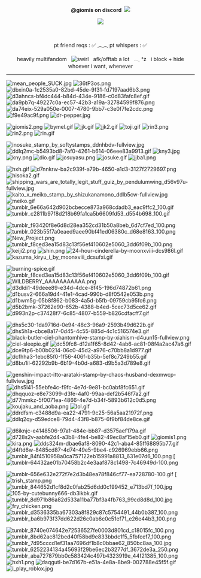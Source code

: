 **<p align="center">@giomis on discord ‎  ‎<img src="https://i.postimg.cc/5y5BdbZY/TykvHaP.gif"/>‎</p>**
<p align="center"> <img src="https://i.postimg.cc/R0CdBb9s/diejo-and-giomis.png"/></p>
‎<p align="center">pt friend reqs : ✅ ︵︵ pt whispers : ✅</p>

<p align="center">‎heavily multifandom‎ ‎ ‎ <img src="https://i.postimg.cc/TPNYjHwB/IMG-6957.gif" alt="swirl"/>‎ ‎ ‎ afk/offtab a lot‎ ‎ ‎  𓂃 ᶻz‎ ‎ ‎  i block + hide whoever i want, whenever</p>  

<hr/>

![mean_people_SUCK.jpg](https://i.postimg.cc/MHxJ2yrz/mean_people_SUCK.jpg) ![36tP3os.png](https://i.postimg.cc/D0YJYyBd/36tP3os.png) ![dbxin0a-1c2535a0-82bd-45de-9f31-fd7197aad6b3.png](https://i.postimg.cc/L4f8cDhF/dbxin0a-1c2535a0-82bd-45de-9f31-fd7197aad6b3.png) ![d3ahncs-bf4dc444-b84d-434e-9186-c0d83fafc8ef.gif](https://i.postimg.cc/0y125wMK/d3ahncs-bf4dc444-b84d-434e-9186-c0d83fafc8ef.gif) ![da9pb7q-49227c0a-ec57-42b3-a19a-32784599f876.png](https://i.postimg.cc/QMxBsTwk/da9pb7q-49227c0a-ec57-42b3-a19a-32784599f876.png) ![da74eix-529a050e-0007-4780-9bb7-c3e0f7fe2cdc.png](https://i.postimg.cc/gJxnLPYx/da74eix-529a050e-0007-4780-9bb7-c3e0f7fe2cdc.png) ![f9e49ac9f.png](https://i.postimg.cc/R08Y9chj/f9e49ac9f.png) ![dr-pepper.jpg](https://i.postimg.cc/rF9XNsVv/dr-pepper.jpg)

![giomis2.png](https://i.postimg.cc/50dJ4ck5/giomis2.png) ![bymel.gif](https://i.postimg.cc/SxkDpgrX/bymel.gif) ![jjk.gif](https://i.postimg.cc/k5V8rSk6/jjk.gif) ![jjk2.gif](https://i.postimg.cc/CLNbbSG1/jjk2.gif) ![toji.gif](https://i.postimg.cc/NfJwy2zj/toji.gif) ![rin3.png](https://i.postimg.cc/Kj8HFJFr/rin3.png) ![rin2.png](https://i.postimg.cc/qRL599fv/rin2.png) ![rin.gif](https://i.postimg.cc/Dz1DcSBs/rin.gif)

![inosuke_stamp_by_softystamps_ddnhbdv-fullview.jpg](https://i.postimg.cc/ZKKWt3Nb/inosuke_stamp_by_softystamps_ddnhbdv-fullview.jpg) ![ddlq2mc-b5493bd8-7af0-4261-b614-06eee83a9913.gif](https://i.postimg.cc/mkTtr16S/ddlq2mc-b5493bd8-7af0-4261-b614-06eee83a9913.gif) ![kny3.jpg](https://i.postimg.cc/26D5HBmf/kny3.jpg) ![kny.png](https://i.postimg.cc/Bnjtt0NR/kny.png) ![dio.gif](https://i.postimg.cc/prKYwj5Y/dio.gif) ![josuyasu.png](https://i.postimg.cc/52sqWbyG/josuyasu.png) ![josuke.gif](https://i.postimg.cc/vHdvW0CP/josuke.gif) ![jjba1.png](https://i.postimg.cc/C1GgdvW3/jjba1.png)

![hxh.gif](https://i.postimg.cc/x8mt97hm/hxh.gif) ![d7nnkrw-ba2c939f-a79b-4650-a1d3-3127f2729697.png](https://i.postimg.cc/P5jF5Xt5/d7nnkrw-ba2c939f-a79b-4650-a1d3-3127f2729697.png) ![hisoka2.gif](https://i.postimg.cc/vBk0FMqM/hisoka2.gif) ![shipping_wars_are_totally_legit_stuff_guiz_by_pendulumwing_d56v97u-fullview.jpg](https://i.postimg.cc/J4rCp5kq/shipping_wars_are_totally_legit_stuff_guiz_by_pendulumwing_d56v97u-fullview.jpg) ![kaito_x_meiko_stamp_by_shizukanamono_ddlb5cw-fullview.jpg](https://i.postimg.cc/90xZ5BF9/kaito_x_meiko_stamp_by_shizukanamono_ddlb5cw-fullview.jpg) ![meiko.gif](https://i.postimg.cc/h4M9dKbG/meiko.gif) ![tumblr_6e66a642d902bcbecce873a968cdadb3_eac9ffc2_100.gif](https://i.postimg.cc/Dw4sHLVW/tumblr_6e66a642d902bcbecce873a968cdadb3_eac9ffc2_100.gif) ![tumblr_c2811b97f8d218b69fa1ca5b6609fd53_d554b698_100.gif](https://i.postimg.cc/9MC7DkDT/tumblr_c2811b97f8d218b69fa1ca5b6609fd53_d554b698_100.gif)

![tumblr_f93420f8e6d8d28ea352cd31b50a8beb_6d7cf7ed_100.png](https://i.postimg.cc/CM73tfYs/tumblr_f93420f8e6d8d28ea352cd31b50a8beb_6d7cf7ed_100.png) ![tumblr_023b55f7a0eaed9aee90bf41ed06380c_d68e8163_100.png](https://i.postimg.cc/6pFJcJws/tumblr_023b55f7a0eaed9aee90bf41ed06380c_d68e8163_100.png) ![New_Project.png](https://i.postimg.cc/7hqyz34f/New_Project.png) ![tumblr_f8ced3ea15d83c13f56ef410602e5060_3dd6f09b_100.png](https://i.postimg.cc/P5Cn1fgz/tumblr_f8ced3ea15d83c13f56ef410602e5060_3dd6f09b_100.png) ![keiji2.png](https://i.postimg.cc/63cYqnpW/keiji2.png) ![shin.png](https://i.postimg.cc/3Nw9vNkg/shin.png) ![24-hour-cinderella-by-moonxviii-dcs986l.gif](https://i.postimg.cc/Gm4Nf7hk/24-hour-cinderella-by-moonxviii-dcs986l.gif) ![kazuma_kiryu_i_by_moonxviii_dcsufxi.gif](https://i.postimg.cc/Kj9qqL6q/kazuma_kiryu_i_by_moonxviii_dcsufxi.gif)

![burning-spice.gif](https://i.postimg.cc/3rZhTcjp/burning-spice.gif) ![tumblr_f8ced3ea15d83c13f56ef410602e5060_3dd6f09b_100.gif](https://i.postimg.cc/jddbd4v1/tumblr_f8ced3ea15d83c13f56ef410602e5060_3dd6f09b_100.gif) ![WILDBERRY_AAAAAAAAAAA.png](https://i.postimg.cc/JzZKf9ZC/WILDBERRY_AAAAAAAAAAA.png) ![d3dldi1-49deee89-e34d-4dce-8f45-196d74872b61.png](https://i.postimg.cc/CLf48Wvn/d3dldi1-49deee89-e34d-4dce-8f45-196d74872b61.png) ![d1busv2-666a19d4-41e1-4cad-990b-d8f0542e053b.png](https://i.postimg.cc/d0Fnw4jk/d1busv2-666a19d4-41e1-4cad-990b-d8f0542e053b.png) ![d1bwm5g-05b8f862-b083-4a5d-b5fb-09759cb95fc6.png](https://i.postimg.cc/ydQThB4c/d1bwm5g-05b8f862-b083-4a5d-b5fb-09759cb95fc6.png) ![d5b2bmk-37262e90-652b-4388-b4ed-5cec73d5ce62.gif](https://i.postimg.cc/MTVQHSZz/d5b2bmk-37262e90-652b-4388-b4ed-5cec73d5ce62.gif) ![d993n2p-c37428f7-6c85-4807-b559-b826cdfacff7.gif](https://i.postimg.cc/wBst4pmD/d993n2p-c37428f7-6c85-4807-b559-b826cdfacff7.gif)

![dhs5c30-1da9716d-0e94-48c3-96a9-2593b49d622b.gif](https://i.postimg.cc/0QsppQBz/dhs5c30-1da9716d-0e94-48c3-96a9-2593b49d622b.gif) ![dhs5h1a-cbce8a17-0d45-4c55-885d-4c1c516574e3.gif](https://i.postimg.cc/Y9zQ8H5b/dhs5h1a-cbce8a17-0d45-4c55-885d-4c1c516574e3.gif) ![black-butler-ciel-phantomhive-stamp-by-xiahism-d4uun15-fullview.png](https://i.postimg.cc/zXfs1XGZ/black-butler-ciel-phantomhive-stamp-by-xiahism-d4uun15-fullview.png) ![ciel-sleepie.gif](https://i.postimg.cc/zB5Q2qcQ/ciel-sleepie.gif) ![dc59fc8-d12a1f65-8d42-4ab6-ac81-08f4a2ac47a6.gif](https://i.postimg.cc/ZYwQjtFf/dc59fc8-d12a1f65-8d42-4ab6-ac81-08f4a2ac47a6.gif) ![dce9tp6-b00b0214-06c0-45d2-a976-c70bb8a1d977.gif](https://i.postimg.cc/4yyBjybW/dce9tp6-b00b0214-06c0-45d2-a976-c70bb8a1d977.gif) ![dcfhha3-1ebc85f0-1f56-406f-b35b-5ef8c7249b55.gif](https://i.postimg.cc/PJCQ2cTc/dcfhha3-1ebc85f0-1f56-406f-b35b-5ef8c7249b55.gif) ![d8bu1il-62292b9b-6b19-4b0d-a683-d9b5a3d789e8.gif](https://i.postimg.cc/D0pYzLwV/d8bu1il-62292b9b-6b19-4b0d-a683-d9b5a3d789e8.gif)

![genshin-impact-itto-arataki-stamp-by-chaos-husband-dexmwcp-fullview.jpg](https://i.postimg.cc/jdPW5Nb0/genshin-impact-itto-arataki-stamp-by-chaos-husband-dexmwcp-fullview.jpg) [![dhs5l41-55ebfe4c-f9fc-4e7d-9e81-bc0abf8fc651.gif](https://i.postimg.cc/LX5R1dgg/dhs5l41-55ebfe4c-f9fc-4e7d-9e81-bc0abf8fc651.gif) ![dhqquoz-e8e73099-d3fe-4af0-99aa-def2b546f7a2.gif](https://i.postimg.cc/vm3bT8Td/dhqquoz-e8e73099-d3fe-4af0-99aa-def2b546f7a2.gif) ![d77mmkz-5f0071ea-4866-4e7d-b34f-5893b612c0d5.png](https://i.postimg.cc/sfLcvVJR/d77mmkz-5f0071ea-4866-4e7d-b34f-5893b612c0d5.png) ![koujaku_and_aoba.png](https://i.postimg.cc/vmG7pDG5/koujaku_and_aoba.png) ![lol.gif](https://i.postimg.cc/Hshvbw4j/lol.gif) ![ddrdfsm-c3488d9a-ea22-4791-9c25-56a5aa21972f.png](https://i.postimg.cc/wxk1GF74/ddrdfsm-c3488d9a-ea22-4791-9c25-56a5aa21972f.png) ![ddlq2qy-d59edce8-79d4-43f8-b875-6f9bf84de8ce.gif](https://i.postimg.cc/C5JdnM3p/ddlq2qy-d59edce8-79d4-43f8-b875-6f9bf84de8ce.gif)

![d6iknjc-e4148506-97a1-484e-bb87-d3575aef179a.gif](https://i.postimg.cc/qMn5rhHF/d6iknjc-e4148506-97a1-484e-bb87-d3575aef179a.gif) ![d728s2v-aabfe2d4-a3b8-4fe4-be82-49ec8af15eb0.gif](https://i.postimg.cc/0QbVBrCc/d728s2v-aabfe2d4-a3b8-4fe4-be82-49ec8af15eb0.gif) ![giomis1.png](https://i.postimg.cc/vTXwt48X/giomis1.png) ![kira.png](https://i.postimg.cc/2jnQ843n/kira.png) ![dds324m-dbae6af8-8090-42c1-aba4-85ff68895b77.gif](https://i.postimg.cc/bNCszJ0Q/dds324m-dbae6af8-8090-42c1-aba4-85ff68895b77.gif) ![d4ftd6w-8485cd87-4d74-49e5-9be4-c926969ebb66.png](https://i.postimg.cc/15hZDZ9L/d4ftd6w-8485cd87-4d74-49e5-9be4-c926969ebb66.png) ![tumblr_84f4510958a0ca757122eb15991a8813_631e07d6_100.png](https://i.postimg.cc/3R5Zn9dJ/tumblr_84f4510958a0ca757122eb15991a8813_631e07d6_100.png) [![tumblr-64432ae01b70458b2c4e3aaf878c1498-7c46949d-100.png](https://i.postimg.cc/GtjZ7qDn/tumblr-64432ae01b70458b2c4e3aaf878c1498-7c46949d-100.png)

![tumblr-656e632e272f7e2d3b48ea78f846cf77-ea728780-100.gif](https://i.postimg.cc/qvq9wcMW/tumblr-656e632e272f7e2d3b48ea78f846cf77-ea728780-100.gif) [![trish_stamp.png](https://i.postimg.cc/tCyh1YVw/trish_stamp.png) ![tumblr_844652d1cf8d2c0fab25d6dd0c199452_e713bd7f_100.jpg](https://i.postimg.cc/gj4qcW4n/tumblr_844652d1cf8d2c0fab25d6dd0c199452_e713bd7f_100.jpg) ![105-by-cutebunny666-db3lkbk.gif](https://i.postimg.cc/nz45r009/105-by-cutebunny666-db3lkbk.gif) ![tumblr_8d971b86a82d533a11ba77bf3a4fb763_99cd8d8d_100.jpg](https://i.postimg.cc/RhW2KX8C/tumblr_8d971b86a82d533a11ba77bf3a4fb763_99cd8d8d_100.jpg) ![fry_chicken.png](https://i.postimg.cc/RFF7Z86F/fry_chicken.png) ![tumblr_d3536335ba67303a8f829c87c5754491_44b0b387_100.png](https://i.postimg.cc/J0pSBSK2/tumblr_d3536335ba67303a8f829c87c5754491_44b0b387_100.png) ![tumblr_ba6b973f37dd622d26c0ab6c0c51ef71_e26e44b3_100.png](https://i.postimg.cc/W4rRfWbd/tumblr_ba6b973f37dd622d26c0ab6c0c51ef71_e26e44b3_100.png)

![tumblr_8740e074642e72536527fe0003d801cd_c18015fc_100.png](https://i.postimg.cc/Hxsqsp9y/tumblr_8740e074642e72536527fe0003d801cd_c18015fc_100.png) ![tumblr_8bd62ac812bed40f58bd9e833bbdc1f5_5fbfcef7_100.png](https://i.postimg.cc/507ZXZsk/tumblr_8bd62ac812bed40f58bd9e833bbdc1f5_5fbfcef7_100.png) ![tumblr_7d95cccd1ef31aa7696df1b8c0bbae62_850bc8aa_100.jpg](https://i.postimg.cc/yNPqHJcK/tumblr_7d95cccd1ef31aa7696df1b8c0bbae62_850bc8aa_100.jpg) ![tumblr_6252234134a45693f29be6ec2b3277df_3672de3a_250.png](https://i.postimg.cc/Y0LQ1WxB/tumblr_6252234134a45693f29be6ec2b3277df_3672de3a_250.png) ![tumblr_aba727879bb0c583424c497b4323919e_44f21385_100.png](https://i.postimg.cc/mgnK5cPk/tumblr_aba727879bb0c583424c497b4323919e_44f21385_100.png) ![hxh1.png](https://i.postimg.cc/jdVMMxn4/hxh1.png) ![daqgutl-be7d167b-e51a-4e8a-8be9-002788e45f5f.gif](https://i.postimg.cc/d010gKZ5/daqgutl-be7d167b-e51a-4e8a-8be9-002788e45f5f.gif) ![i_play_roblox.jpg](https://i.postimg.cc/c1MN7brC/i_play_roblox.jpg) 
